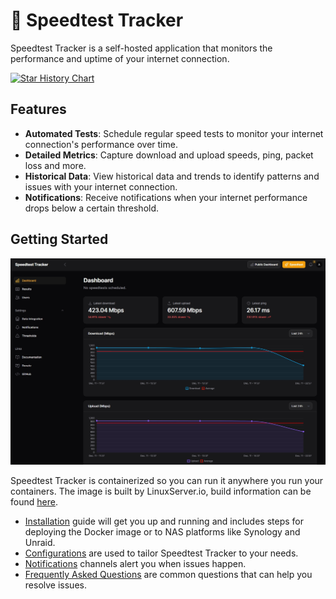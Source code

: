 # 🐇 Speedtest Tracker

Speedtest Tracker is a self-hosted application that monitors the performance and uptime of your internet connection.

[![Star History Chart](https://api.star-history.com/svg?repos=alexjustesen/speedtest-tracker&type=Date)](https://star-history.com/#alexjustesen/speedtest-tracker&Date)

## Features

- **Automated Tests**: Schedule regular speed tests to monitor your internet connection's performance over time.
- **Detailed Metrics**: Capture download and upload speeds, ping, packet loss and more.
- **Historical Data**: View historical data and trends to identify patterns and issues with your internet connection.
- **Notifications**: Receive notifications when your internet performance drops below a certain threshold.

## Getting Started

![Dashboard](.github/screenshots/dashboard.jpeg)

Speedtest Tracker is containerized so you can run it anywhere you run your containers. The image is built by LinuxServer.io, build information can be found [here](https://fleet.linuxserver.io/image?name=linuxserver/speedtest-tracker).

- [Installation](https://docs.speedtest-tracker.dev/getting-started/installation) guide will get you up and running and includes steps for deploying the Docker image or to NAS platforms like Synology and Unraid.
- [Configurations](https://docs.speedtest-tracker.dev/getting-started/environment-variables) are used to tailor Speedtest Tracker to your needs.
- [Notifications](https://docs.speedtest-tracker.dev/settings/notifications) channels alert you when issues happen.
- [Frequently Asked Questions](https://docs.speedtest-tracker.dev/help/faqs) are common questions that can help you resolve issues.
